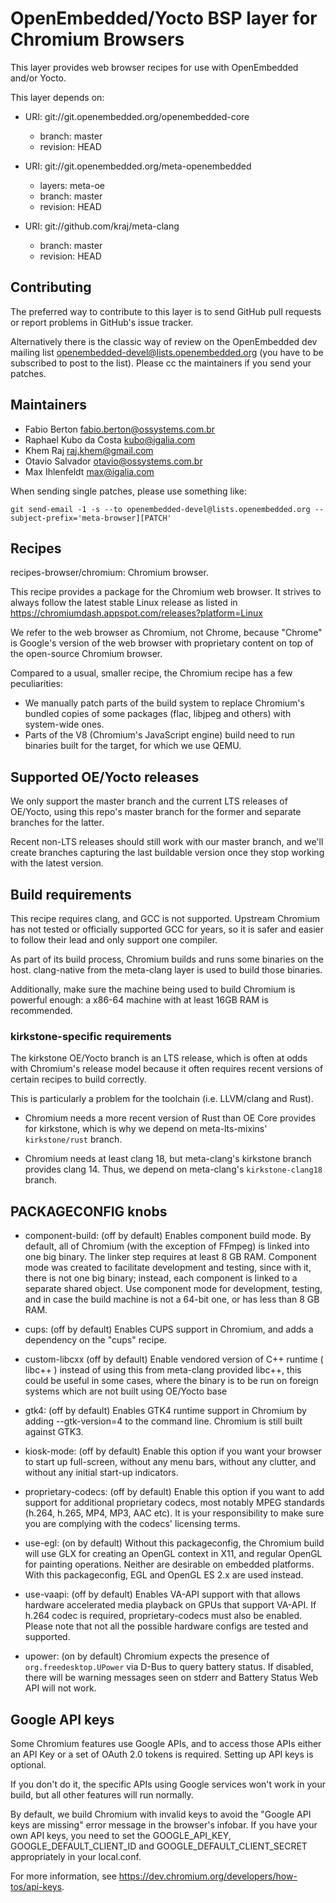 # OpenEmbedded/Yocto BSP layer for Chromium Browsers

This layer provides web browser recipes for use with OpenEmbedded
and/or Yocto.

This layer depends on:

* URI: git://git.openembedded.org/openembedded-core
  - branch: master
  - revision: HEAD

* URI: git://git.openembedded.org/meta-openembedded
  - layers: meta-oe
  - branch: master
  - revision: HEAD

* URI: git://github.com/kraj/meta-clang
  - branch: master
  - revision: HEAD

## Contributing

The preferred way to contribute to this layer is to send GitHub pull requests or
report problems in GitHub's issue tracker.

Alternatively there is the classic way of review on the OpenEmbedded dev mailing
list openembedded-devel@lists.openembedded.org (you have to be subscribed to
post to the list). Please cc the maintainers if you send your patches.

## Maintainers

* Fabio Berton <fabio.berton@ossystems.com.br>
* Raphael Kubo da Costa <kubo@igalia.com>
* Khem Raj <raj.khem@gmail.com>
* Otavio Salvador <otavio@ossystems.com.br>
* Max Ihlenfeldt <max@igalia.com>

When sending single patches, please use something like:
```
git send-email -1 -s --to openembedded-devel@lists.openembedded.org --subject-prefix='meta-browser][PATCH'
```

## Recipes

recipes-browser/chromium:
Chromium browser.

This recipe provides a package for the Chromium web browser. It strives to
always follow the latest stable Linux release as listed in
https://chromiumdash.appspot.com/releases?platform=Linux

We refer to the web browser as Chromium, not Chrome, because "Chrome" is
Google's version of the web browser with proprietary content on top of the
open-source Chromium browser.

Compared to a usual, smaller recipe, the Chromium recipe has a few
peculiarities:
- We manually patch parts of the build system to replace Chromium's bundled
  copies of some packages (flac, libjpeg and others) with system-wide ones.
- Parts of the V8 (Chromium's JavaScript engine) build need to run binaries
  built for the target, for which we use QEMU.

## Supported OE/Yocto releases

We only support the master branch and the current LTS releases of OE/Yocto,
using this repo's master branch for the former and separate branches for the
latter.

Recent non-LTS releases should still work with our master branch, and we'll
create branches capturing the last buildable version once they stop working with
the latest version.

## Build requirements

This recipe requires clang, and GCC is not supported. Upstream Chromium has not
tested or officially supported GCC for years, so it is safer and easier to
follow their lead and only support one compiler.

As part of its build process, Chromium builds and runs some binaries on the
host. clang-native from the meta-clang layer is used to build those binaries.

Additionally, make sure the machine being used to build Chromium is powerful
enough: a x86-64 machine with at least 16GB RAM is recommended.

### kirkstone-specific requirements

The kirkstone OE/Yocto branch is an LTS release, which is often at odds with
Chromium's release model because it often requires recent versions of certain
recipes to build correctly.

This is particularly a problem for the toolchain (i.e. LLVM/clang and Rust).

* Chromium needs a more recent version of Rust than OE Core provides for
  kirkstone, which is why we depend on meta-lts-mixins' `kirkstone/rust` branch.

* Chromium needs at least clang 18, but meta-clang's kirkstone branch provides
  clang 14. Thus, we depend on meta-clang's `kirkstone-clang18` branch.

## PACKAGECONFIG knobs

* component-build: (off by default)
  Enables component build mode. By default, all of Chromium (with the exception
  of FFmpeg) is linked into one big binary. The linker step requires at least 8
  GB RAM. Component mode was created to facilitate development and testing,
  since with it, there is not one big binary; instead, each component is linked
  to a separate shared object. Use component mode for development, testing, and
  in case the build machine is not a 64-bit one, or has less than 8 GB RAM.

* cups: (off by default)
  Enables CUPS support in Chromium, and adds a dependency on the "cups" recipe.

* custom-libcxx (off by default)
  Enable vendored version of C++ runtime ( libc++ ) instead of using this from
  meta-clang provided libc++, this could be useful in some cases, where the
  binary is to be run on foreign systems which are not built using OE/Yocto
  base

* gtk4: (off by default)
  Enables GTK4 runtime support in Chromium by adding --gtk-version=4
  to the command line. Chromium is still built against GTK3.

* kiosk-mode: (off by default)
  Enable this option if you want your browser to start up full-screen, without
  any menu bars, without any clutter, and without any initial start-up
  indicators.

* proprietary-codecs: (off by default)
  Enable this option if you want to add support for additional proprietary
  codecs, most notably MPEG standards (h.264, h.265, MP4, MP3, AAC etc). It is
  your responsibility to make sure you are complying with the codecs' licensing
  terms.

* use-egl: (on by default)
  Without this packageconfig, the Chromium build will use GLX for creating an
  OpenGL context in X11, and regular OpenGL for painting operations. Neither
  are desirable on embedded platforms. With this packageconfig, EGL and OpenGL
  ES 2.x are used instead.

* use-vaapi: (off by default)
  Enables VA-API support with that allows hardware accelerated media playback on
  GPUs that support VA-API. If h.264 codec is required, proprietary-codecs must
  also be enabled. Please note that not all the possible hardware configs are
  tested and supported.

* upower: (on by default)
  Chromium expects the presence of `org.freedesktop.UPower` via D-Bus to
  query battery status. If disabled, there will be warning messages seen on
  stderr and Battery Status Web API will not work.

## Google API keys

Some Chromium features use Google APIs, and to access those APIs either an API
Key or a set of OAuth 2.0 tokens is required. Setting up API keys is optional.

If you don't do it, the specific APIs using Google services won't work in your
build, but all other features will run normally.

By default, we build Chromium with invalid keys to avoid the "Google API keys
are missing" error message in the browser's infobar. If you have your own API
keys, you need to set the GOOGLE_API_KEY, GOOGLE_DEFAULT_CLIENT_ID and
GOOGLE_DEFAULT_CLIENT_SECRET appropriately in your local.conf.

For more information, see https://dev.chromium.org/developers/how-tos/api-keys.
